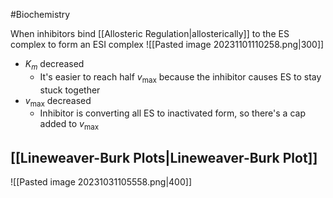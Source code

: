 #Biochemistry 

When inhibitors bind [[Allosteric Regulation|allosterically]] to the ES complex to form an ESI complex
![[Pasted image 20231101110258.png|300]]
* $\displaystyle K_{m}$ decreased
	* It's easier to reach half $\displaystyle v_{\text{max}}$ because the inhibitor causes ES to stay stuck together
* $\displaystyle v_{\text{max}}$ decreased
	* Inhibitor is converting all ES to inactivated form, so there's a cap added to $\displaystyle v_{\text{max}}$
## [[Lineweaver-Burk Plots|Lineweaver-Burk Plot]]
![[Pasted image 20231031105558.png|400]]